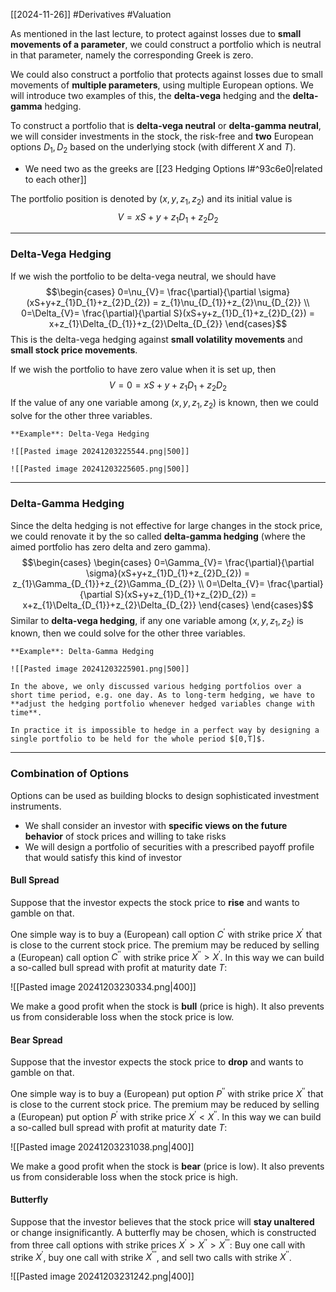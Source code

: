 [[2024-11-26]] #Derivatives #Valuation 

As mentioned in the last lecture, to protect against losses due to **small movements of a parameter**, we could construct a portfolio which is neutral in that parameter, namely the corresponding Greek is zero.

We could also construct a portfolio that protects against losses due to small movements of **multiple parameters**, using multiple European options. We will introduce two examples of this, the **delta-vega** hedging and the **delta-gamma** hedging.

To construct a portfolio that is **delta-vega neutral** or **delta-gamma neutral**, we will consider investments in the stock, the risk-free and **two** European options $D_{1},D_{2}$ based on the underlying stock (with different $X$ and $T$). 
- We need two as the greeks are [[23 Hedging Options I#^93c6e0|related to each other]]

The portfolio position is denoted by $(x,y,z_{1},z_{2})$ and its initial value is $$V=xS+y+z_{1}D_{1}+z_{2}D_{2}$$

---
### Delta-Vega Hedging
If we wish the portfolio to be delta-vega neutral, we should have $$\begin{cases}
0=\nu_{V}= \frac{\partial}{\partial \sigma}(xS+y+z_{1}D_{1}+z_{2}D_{2}) = z_{1}\nu_{D_{1}}+z_{2}\nu_{D_{2}}  \\
0=\Delta_{V}= \frac{\partial}{\partial S}(xS+y+z_{1}D_{1}+z_{2}D_{2}) = x+z_{1}\Delta_{D_{1}}+z_{2}\Delta_{D_{2}}
\end{cases}$$
This is the delta-vega hedging against **small volatility movements** and **small stock price movements**.

If we wish the portfolio to have zero value when it is set up, then $$V=0=xS+y+z_{1}D_{1}+z_{2}D_{2}$$
If the value of any one variable among $(x,y,z_{1},z_{2})$ is known, then we could solve for the other three variables.

```ad-example
**Example**: Delta-Vega Hedging

![[Pasted image 20241203225544.png|500]]

![[Pasted image 20241203225605.png|500]]
```

---
### Delta-Gamma Hedging
Since the delta hedging is not effective for large changes in the stock price, we could renovate it by the so called **delta-gamma hedging** (where the aimed portfolio has zero delta and zero gamma). $$\begin{cases}
\begin{cases}
0=\Gamma_{V}= \frac{\partial}{\partial \sigma}(xS+y+z_{1}D_{1}+z_{2}D_{2}) = z_{1}\Gamma_{D_{1}}+z_{2}\Gamma_{D_{2}}  \\
0=\Delta_{V}= \frac{\partial}{\partial S}(xS+y+z_{1}D_{1}+z_{2}D_{2}) = x+z_{1}\Delta_{D_{1}}+z_{2}\Delta_{D_{2}}
\end{cases}
\end{cases}$$
Similar to **delta-vega hedging**, if any one variable among $(x,y,z_{1},z_{2})$ is known, then we could solve for the other three variables.

```ad-example
**Example**: Delta-Gamma Hedging

![[Pasted image 20241203225901.png|500]]
```

```ad-note
In the above, we only discussed various hedging portfolios over a short time period, e.g. one day. As to long-term hedging, we have to **adjust the hedging portfolio whenever hedged variables change with time**.

In practice it is impossible to hedge in a perfect way by designing a single portfolio to be held for the whole period $[0,T]$.
```

---
### Combination of Options
Options can be used as building blocks to design sophisticated investment instruments. 
- We shall consider an investor with **specific views on the future behavior** of stock prices and willing to take risks
- We will design a portfolio of securities with a prescribed payoff profile that would satisfy this kind of investor

#### Bull Spread
Suppose that the investor expects the stock price to **rise** and wants to gamble on that. 

One simple way is to buy a (European) call option $C^{'}$ with strike price $X^{'}$ that is close to the current stock price. The premium may be reduced by selling a (European) call option $C^{''}$ with strike price $X^{''}>X^{'}$. In this way we can build a so-called bull spread with profit at maturity date $T$:

![[Pasted image 20241203230334.png|400]]

We make a good profit when the stock is **bull** (price is high). It also prevents us from considerable loss when the stock price is low.

#### Bear Spread
Suppose that the investor expects the stock price to **drop** and wants to gamble on that. 

One simple way is to buy a (European) put option $P^{''}$ with strike price $X^{''}$ that is close to the current stock price. The premium may be reduced by selling a (European) put option $P^{'}$ with strike price $X^{'}<X^{''}$. In this way we can build a so-called bull spread with profit at maturity date $T$:

![[Pasted image 20241203231038.png|400]]

We make a good profit when the stock is **bear** (price is low). It also prevents us from considerable loss when the stock price is high.

#### Butterfly
Suppose that the investor believes that the stock price will **stay unaltered** or change insignificantly. A butterfly may be chosen, which is constructed from three call options with strike prices $X^{'} > X^{''} > X^{'''}$: Buy one call with strike $X^{'}$, buy one call with strike $X^{'''}$, and sell two calls with strike $X^{''}$.

![[Pasted image 20241203231242.png|400]]

